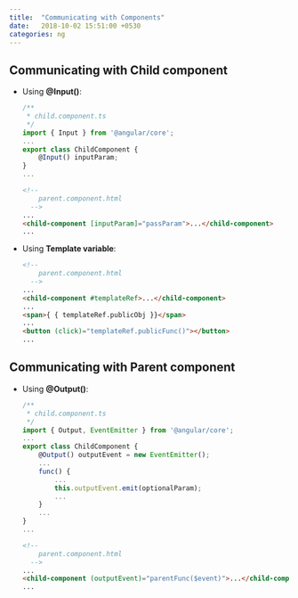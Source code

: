 ```yaml
---
title:  "Communicating with Components"
date:   2018-10-02 15:51:00 +0530
categories: ng
---
```


## Communicating with Child component

  - Using **@Input()**:

    ```js
    /**
     * child.component.ts
     */
    import { Input } from '@angular/core';
    ...
    export class ChildComponent {
        @Input() inputParam;
    }
    ...
    ```

    ```html
    <!--
        parent.component.html
      -->
    ...
    <child-component [inputParam]="passParam">...</child-component>
    ...
    ```

  - Using **Template variable**:

    ```html
    <!--
        parent.component.html
      -->
    ...
    <child-component #templateRef>...</child-component>
    ...
    <span>{ { templateRef.publicObj }}</span>
    ...
    <button (click)="templateRef.publicFunc()"></button>
    ...
    ```

## Communicating with Parent component

  - Using **@Output()**:

    ```js
    /**
     * child.component.ts
     */
    import { Output, EventEmitter } from '@angular/core';
    ...
    export class ChildComponent {
        @Output() outputEvent = new EventEmitter();
        ...
        func() {
            ...
            this.outputEvent.emit(optionalParam);
            ...
        }
        ...
    }
    ...
    ```

    ```html
    <!--
        parent.component.html
      -->
    ...
    <child-component (outputEvent)="parentFunc($event)">...</child-component>
    ...
    ```
